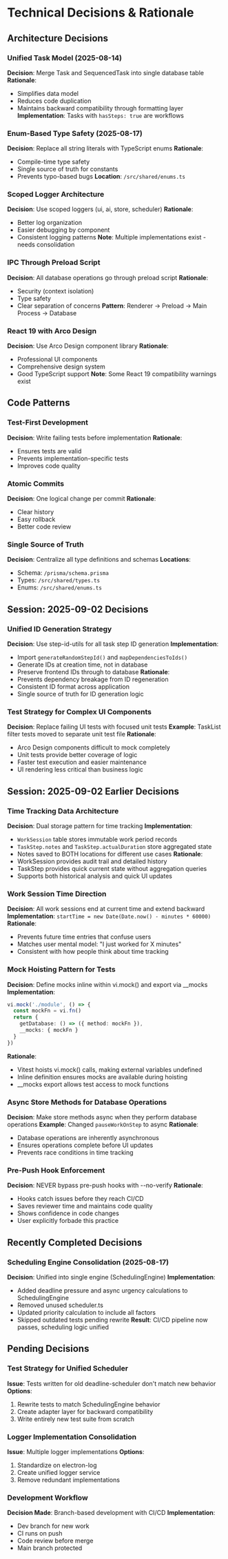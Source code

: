 # Technical Decisions & Rationale

## Architecture Decisions

### Unified Task Model (2025-08-14)
**Decision**: Merge Task and SequencedTask into single database table
**Rationale**: 
- Simplifies data model
- Reduces code duplication
- Maintains backward compatibility through formatting layer
**Implementation**: Tasks with `hasSteps: true` are workflows

### Enum-Based Type Safety (2025-08-17)
**Decision**: Replace all string literals with TypeScript enums
**Rationale**:
- Compile-time type safety
- Single source of truth for constants
- Prevents typo-based bugs
**Location**: `/src/shared/enums.ts`

### Scoped Logger Architecture
**Decision**: Use scoped loggers (ui, ai, store, scheduler)
**Rationale**:
- Better log organization
- Easier debugging by component
- Consistent logging patterns
**Note**: Multiple implementations exist - needs consolidation

### IPC Through Preload Script
**Decision**: All database operations go through preload script
**Rationale**:
- Security (context isolation)
- Type safety
- Clear separation of concerns
**Pattern**: Renderer → Preload → Main Process → Database

### React 19 with Arco Design
**Decision**: Use Arco Design component library
**Rationale**:
- Professional UI components
- Comprehensive design system
- Good TypeScript support
**Note**: Some React 19 compatibility warnings exist

## Code Patterns

### Test-First Development
**Decision**: Write failing tests before implementation
**Rationale**:
- Ensures tests are valid
- Prevents implementation-specific tests
- Improves code quality

### Atomic Commits
**Decision**: One logical change per commit
**Rationale**:
- Clear history
- Easy rollback
- Better code review

### Single Source of Truth
**Decision**: Centralize all type definitions and schemas
**Locations**:
- Schema: `/prisma/schema.prisma`
- Types: `/src/shared/types.ts`
- Enums: `/src/shared/enums.ts`

## Session: 2025-09-02 Decisions

### Unified ID Generation Strategy
**Decision**: Use step-id-utils for all task step ID generation
**Implementation**:
- Import `generateRandomStepId()` and `mapDependenciesToIds()` 
- Generate IDs at creation time, not in database
- Preserve frontend IDs through to database
**Rationale**:
- Prevents dependency breakage from ID regeneration
- Consistent ID format across application
- Single source of truth for ID generation logic

### Test Strategy for Complex UI Components
**Decision**: Replace failing UI tests with focused unit tests
**Example**: TaskList filter tests moved to separate unit test file
**Rationale**:
- Arco Design components difficult to mock completely
- Unit tests provide better coverage of logic
- Faster test execution and easier maintenance
- UI rendering less critical than business logic

## Session: 2025-09-02 Earlier Decisions

### Time Tracking Data Architecture
**Decision**: Dual storage pattern for time tracking
**Implementation**:
- `WorkSession` table stores immutable work period records
- `TaskStep.notes` and `TaskStep.actualDuration` store aggregated state
- Notes saved to BOTH locations for different use cases
**Rationale**:
- WorkSession provides audit trail and detailed history
- TaskStep provides quick current state without aggregation queries
- Supports both historical analysis and quick UI updates

### Work Session Time Direction
**Decision**: All work sessions end at current time and extend backward
**Implementation**: `startTime = new Date(Date.now() - minutes * 60000)`
**Rationale**:
- Prevents future time entries that confuse users
- Matches user mental model: "I just worked for X minutes"
- Consistent with how people think about time tracking

### Mock Hoisting Pattern for Tests
**Decision**: Define mocks inline within vi.mock() and export via __mocks
**Implementation**:
```typescript
vi.mock('./module', () => {
  const mockFn = vi.fn()
  return {
    getDatabase: () => ({ method: mockFn }),
    __mocks: { mockFn }
  }
})
```
**Rationale**:
- Vitest hoists vi.mock() calls, making external variables undefined
- Inline definition ensures mocks are available during hoisting
- __mocks export allows test access to mock functions

### Async Store Methods for Database Operations  
**Decision**: Make store methods async when they perform database operations
**Example**: Changed `pauseWorkOnStep` to async
**Rationale**:
- Database operations are inherently asynchronous
- Ensures operations complete before UI updates
- Prevents race conditions in time tracking

### Pre-Push Hook Enforcement
**Decision**: NEVER bypass pre-push hooks with --no-verify
**Rationale**:
- Hooks catch issues before they reach CI/CD
- Saves reviewer time and maintains code quality
- Shows confidence in code changes
- User explicitly forbade this practice

## Recently Completed Decisions

### Scheduling Engine Consolidation (2025-08-17)
**Decision**: Unified into single engine (SchedulingEngine)
**Implementation**:
- Added deadline pressure and async urgency calculations to SchedulingEngine
- Removed unused scheduler.ts
- Updated priority calculation to include all factors
- Skipped outdated tests pending rewrite
**Result**: CI/CD pipeline now passes, scheduling logic unified

## Pending Decisions

### Test Strategy for Unified Scheduler
**Issue**: Tests written for old deadline-scheduler don't match new behavior
**Options**:
1. Rewrite tests to match SchedulingEngine behavior
2. Create adapter layer for backward compatibility
3. Write entirely new test suite from scratch

### Logger Implementation Consolidation
**Issue**: Multiple logger implementations
**Options**:
1. Standardize on electron-log
2. Create unified logger service
3. Remove redundant implementations

### Development Workflow
**Decision Made**: Branch-based development with CI/CD
**Implementation**:
- Dev branch for new work
- CI runs on push
- Code review before merge
- Main branch protected